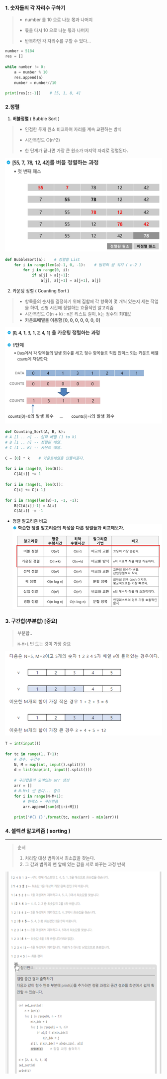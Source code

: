 ### 1. 숫자들의 각 자리수 구하기

> - number 를 10 으로 나눈 몫과 나머지
>
> - 몫을 다시 10 으로 나눈 몫과 나머지 
>
> - 반복하면 각 자리수를 구할 수 있다...

```python
number = 5184
res = []

while number != 0:
    a = number % 10
    res.append(a)
    number = number//10

print(res[::-1])    # [5, 1, 8, 4]
```



### 2.정렬

1. **버블정렬** ( Bubble Sort )

> - 인접한 두개 원소 비교하여 자리를 계속 교환하는 방식
>
> - 시간복잡도 O(n^2)
>
> - 한 단계가 끝나면 가장 큰 원소가 마지막 자리로 정렬된다.

![image-20200130143718393](img/image-20200130143718393.png)

```python
def BubbleSort(a):    # 정렬할 List
    for i in range(len(a)-1, 0, -1):    # 범위의 끝 위치 ( n-2 )
        for j in range(0, i):
            if a[j] > a[j+1]:
                a[j], a[j+1] = a[j+1], a[j]

```





2. 카운팅 정렬 ( Counting Sort )

> - 항목들의 순서를 결정하기 위해 집합에 각 항목이 몇 개씩 있는지 세는 작업을 하여,
>   선형 시간에 정렬하는 효율적인 알고리즘
> - 시간복잡도 O(n + k) : n은 리스트 길이, k는 정수의 최대값
> - **카운트배열을 이용함 [0, 0, 0, 0, 0, 0, 0]**

![image-20200130144329292](img/image-20200130144329292.png)

```python
def Counting_Sort(A, B, k):
# A [1 .. n] -- 입력 배열 (1 to k)
# B [1 .. n] -- 정렬된 배열.
# C [1 .. K] -- 카운트 배열.

C = [0] * k    # 카운트배열을 만들어준다.

for i in range(0, len(B)):
    C[A[i]] += 1
    
for i in range(1, len(C)):
    C[i] += C[i-1]
    
for i in range(len(B)-1, -1, -1):
    B[C[A[i]]-1] = A[i]
    C[A[i]] -= -1
```



- 정렬 알고리즘 비교
  ![image-20200130150631178](img/image-20200130150631178.png)





### 3. 구간합(부분합) [중요]

> 부분합..
>
> `N-M+1` 번 도는 것이 가장 중요

![image-20200203115527955](img/image-20200203115527955.png)



```python
T = int(input())

for tc in range(1, T+1):
    # 갯수, 구간수
    N, M = map(int, input().split())
    d = list(map(int, input().split()))
    
    # 구간합들이 모여있는 arr 생성
    arr = []
    # N-M+1 번 돈다... 중요
    for i in range(N-M+1):
        # 인덱스 + 구간만큼 
        arr.append(sum(d[i:i+M]))

    print('#{} {}'.format(tc, max(arr) - min(arr)))
```





### 4. 셀렉션 알고리즘 ( sorting )

___

> 순서
>
> 1.  처리할 대상 범위에서 최소값을 찾는다.
> 2. 그 값과 범위의 맨 앞에 있는 값을 서로 바꾸는 과정 반복

![image-20200203180547858](img/image-20200203180547858.png)



```

```


